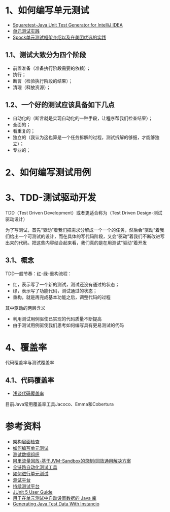 # 1、如何编写单元测试

- [Squaretest-Java Unit Test Generator for IntelliJ IDEA](https://squaretest.com/)
- [单元测试实践](https://superproxy.github.io/docs/unit_test/index.html)
- [Spock单元测试框架介绍以及在美团优选的实践](https://tech.meituan.com/2021/08/06/spock-practice-in-meituan.html)

## 1.1、测试大致分为四个阶段

- 前置准备（准备执行阶段需要的依赖）；
- 执行；
- 断言（检验执行阶段的结果）；
- 清理（释放资源）；

## 1.2、一个好的测试应该具备如下几点

- 自动化的（断言就是实现自动化的一种手段，让程序帮我们检查结果）；
- 全面的；
- 看重复的；
-  独立的（我认为这也算是一个任务拆解的过程，测试拆解的够细，才能够独立）；
- 专业的；



# 2、如何编写测试用例

# 3、TDD-测试驱动开发

TDD（Test Driven Development）或者更适合称为（Test Driven Design-测试驱动设计）

为了写测试，首先“驱动”着我们把需求分解成一个一个的任务，然后会“驱动”着我们给出一个可测试的设计，而在具体的写代码阶段，又会“驱动”着我们不断改进写出来的代码。把这些内容结合起来看，我们真的是在用测试“驱动”着开发

## 3.1、概念

TDD一般节奏：红-绿-重构流程：
- 红，表示写了一个新的测试，测试还没有通过的状态；
- 绿，表示写了功能代码，测试通过的状态；
- 重构，就是再完成基本功能之后，调整代码的过程

其中驱动的两层含义
- 利用测试用例驱使已实现的代码质量不断提高
- 由于测试用例驱使我们思考如何编写具有更易测试的代码

# 4、覆盖率

代码覆盖率与测试覆盖率

## 4.1、代码覆盖率

- [浅谈代码覆盖率](https://tech.youzan.com/code-coverage/)

目前Java常用覆盖率工具Jacoco、Emma和Cobertura



# 参考资料

- [架构层面检查](https://www.archunit.org/)
- [如何编写单元测试](https://developer.aliyun.com/article/783992)
- [测试数据组织](https://github.com/dreamhead/object-bot)
- [阿里流量回放-基于JVM-Sandbox的录制/回放通用解决方案](https://github.com/alibaba/jvm-sandbox-repeater)
- [全链路自动化测试工具](https://gitee.com/chejiangyi/lmc-autotest)
- [如何进行单元测试](https://mp.weixin.qq.com/s/wzGxqNv58Zig9_Izi3VhDg)
- [测试平台](https://gitee.com/seagull1985/LuckyFrameWeb)
- [持续测试平台](https://gitee.com/fit2cloud-feizhiyun/MeterSphere)
- [JUnit 5 User Guide](https://junit.org/junit5/docs/current/user-guide/)
- [用于在单元测试中自动设置数据的 Java 库](https://www.instancio.org/)
- [Generating Java Test Data With Instancio](https://rieckpil.de/generating-java-test-data-with-instancio/)
